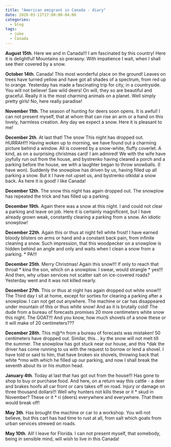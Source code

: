 ```yaml
---
title: "American emigrant in Canada - diary"
date: 2020-03-11T17:00:00-04:00
categories:
  - blog
tags:
  - joke
  - Canada
---
```


**August 15th**. Here we and in Canada!!! I am fascinated by this country! Here it is delightful! Mountains so prerasny. With impatience I wait, when I shall see their covered by a snow.

**October 14th**. Canada! This most wonderful place on the ground! Leaves on trees have turned yellow and have got all shades of a spectrum, from red up to orange. Yesterday has made a fascinating trip for city, in a countryside. You will not believe! Saw wild deers! On will, they so are beautiful and graceful. Really it is the most charming animals on a planet. Well simply pretty girls! No, here really paradise!

**November 11th**. The season of hunting for deers soon opens. It is awful! I can not present myself, that at whom that can rise an arm or a hand on this lovely, harmless creation. Any day we expect a snow. Here it is pleasant to me!

**December 2th**. At last that! The snow This night has dropped out. HURRAH!!! Having woken up to morning, we have found out a charming picture behind a window. All is covered by a snow-white, fluffy coverlet. A kind, as on a surprising christmas card! I am admired! We with the wife have joyfully run out from the house, and bystrenko having cleared a porch and a parking before the house, we with a laughter began to throw snowballs. (I have won). Suddenly the snowplow has driven by us, having filled up all parking a snow. But it I have not upset us, and bystrenko otkidal a snow back. As here it is good! I like Canada!

**December 12th**. The snow this night has again dropped out. The snowplow has repeated the trick and has filled up a parking.

**December 19th**. Again there was a snow at this night. I and could not clear a parking and leave on job. Here it is certainly magnificent, but I have already grown weak, constantly clearing a parking from a snow. An idiotic snowplow!

**December 22th**. Again this or thus at night fell white frost! I have earned bloody blisters on arms or hand and a constant back pain, from infinite cleaning a snow. Such impression, that this woodpecker on a snowplow is hidden behind an angle and only and waits when I clean a snow from a parking. * PA!!!

**December 25th**. Merry Christmas! Again this snow!!! If only to reach that throat * kina the son, which on a snowplow. I swear, would strangle * yes!!! And then, why urban services not scatter salt on ice-covered roads? Yesterday went and it was not killed nearly.

**December 27th**. This or thus at night has again dropped out white snow!!! The Third day I sit at home, except for sorties for clearing a parking after a snowplow. I can not get out anywhere. The machine or car has disappeared under mountain of this or thus white snow! And as it is brutally cold! The dude from a bureau of forecasts promises 20 more centimeters white snow this night. The GOAT!!! And you know, how much shovels of a snow these or it will make of 20 centimeters???

**December 28th**. This m@*n from a bureau of forecasts was mistaken! 50 centimeters have dropped out. Similar, this... ky the snow will not melt till the summer. The snowplow has got stuck near our house, and this *dak the driver has come running to us with the request to borrow or lend a shovel. I have told or said to him, that have broken six shovels, throwing back that white *rmo with which he filled up our parking, and now I shall break the seventh about its or his mutton head.

**January 4th**. Today at last that has got out from the house!!! Has gone to shop to buy or purchase food. And here, on a return way this cattle - a deer and brakes hoofs all car front or cars takes off on road. Injury or damage on three thousand dollars!!! Well why hunters not kills these or it * skud in November? These or it * ri (deers) everywhere and everywhere. That them would break off!

**May 3th**. Has brought the machine or car to a workshop. You will not believe, but this cart has had time to rust at all, from salt which goats from urban services strewed on roads.

**May 10th**. All! I leave for Florida. I can not present myself, that somebody, being in sensible mind, will wish to live in this Canada! 
